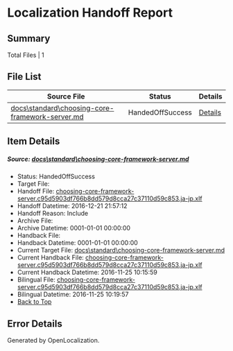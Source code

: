# <a name='report-top'></a> Localization Handoff Report

## Summary
 Total Files | 1

## File List
 Source File | Status | Details 
 ----------- | ------ | ------- 
 [docs\standard\choosing-core-framework-server.md](https://github.com/dotnet/docs/blob/572bec82e08d6b47a188e51964c8c2f440fa471c/docs/standard/choosing-core-framework-server.md) | HandedOffSuccess | [Details](#e23514daacb34739b26b7a31afea2ccb30296e793346)

## Item Details
##### <a name='e23514daacb34739b26b7a31afea2ccb30296e793346'></a> Source: [docs\standard\choosing-core-framework-server.md](https://github.com/dotnet/docs/blob/572bec82e08d6b47a188e51964c8c2f440fa471c/docs/standard/choosing-core-framework-server.md)
* Status: HandedOffSuccess
* Target File: 
* Handoff File: [choosing-core-framework-server.c95d5903df766b8dd579d8cca27c37110d59c853.ja-jp.xlf](https://github.com/dotnet/docs.handoff/blob/6a3b4e1600e5db9c1e9f4ac53dc55deb2e07bbf3/ol-handoff/dotnet/docs.ja-jp/master/ht-p2/choosing-core-framework-server.c95d5903df766b8dd579d8cca27c37110d59c853.ja-jp.xlf)
* Handoff Datetime: 2016-12-21 21:57:12
* Handoff Reason: Include
* Archive File: 
* Archive Datetime: 0001-01-01 00:00:00
* Handback File: 
* Handback Datetime: 0001-01-01 00:00:00
* Current Target File: [docs\standard\choosing-core-framework-server.md](https://github.com/dotnet/docs.ja-jp/blob/917b732183c12cd2511722a497c1cb5165245b1b/docs/standard/choosing-core-framework-server.md)
* Current Handback File: [choosing-core-framework-server.c95d5903df766b8dd579d8cca27c37110d59c853.ja-jp.xlf](https://github.com/dotnet/docs.handback/blob/07e055c49ccfcd1b9f2527756eb0b76acc2fbedf/ol-handback/dotnet/docs.ja-jp/master/ht-p2/choosing-core-framework-server.c95d5903df766b8dd579d8cca27c37110d59c853.ja-jp.xlf)
* Current Handback Datetime: 2016-11-25 10:15:59
* Bilingual File: [choosing-core-framework-server.c95d5903df766b8dd579d8cca27c37110d59c853.ja-jp.xlf](https://github.com/dotnet/docs.handback/blob/07e055c49ccfcd1b9f2527756eb0b76acc2fbedf/ol-handback/dotnet/docs.ja-jp/master/ht-p2/choosing-core-framework-server.c95d5903df766b8dd579d8cca27c37110d59c853.ja-jp.xlf)
* Bilingual Datetime: 2016-11-25 10:19:57
* [Back to Top](#report-top)


## Error Details

Generated by OpenLocalization.
